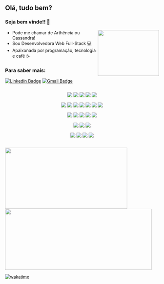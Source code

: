 ## Olá, tudo bem? 

### Seja bem vinde!! 👋

<img src="https://cdn.dribbble.com/users/1428359/screenshots/4789906/girl_hi_800x600.gif" align="right" width="200px" height="150px">

  - Pode me chamar de Arthência ou Cassandra!
  - Sou Desenvolvedora Web Full-Stack 💻
  - Apaixonada por programação, tecnologia e café  ☕
  
### Para saber mais:
   
[![Linkedin Badge](https://img.shields.io/badge/-Linkedin-blue?style=flat&logo=Linkedin&logoColor=white&link=https://www.linkedin.com/in/arthencia-nascimento)](https://www.linkedin.com/in/arthencia-nascimento)
[![Gmail Badge](https://img.shields.io/badge/-Gmail-D14836?style=flat&logo=gmail&logoColor=white&link=mailto:badivia.f@gmail.com)](mailto:arthenciac@gmail.com)

##

<p align="center">
   <img src="https://img.shields.io/badge/CSS3-1572B6?style=for-the-badge&logo=css3&logoColor=white"/>
   <img src="https://img.shields.io/badge/HTML5-E34F26?style=for-the-badge&logo=html5&logoColor=white"/>
   <img src="https://img.shields.io/badge/JavaScript-323330?style=for-the-badge&logo=javascript&logoColor=F7DF1E"/>
   <img src="https://img.shields.io/badge/React-20232A?style=for-the-badge&logo=react&logoColor=61DAFB"/>
   <img src="https://img.shields.io/badge/styled--components-DB7093?style=for-the-badge&logo=styled-components&logoColor=white"/>
</p>
<p align="center">
   <img src="https://img.shields.io/badge/Node.js-43853D?style=for-the-badge&logo=node.js&logoColor=white"/>
   <img src="https://img.shields.io/badge/TypeScript-007ACC?style=for-the-badge&logo=typescript&logoColor=white"/>
   <img src="https://img.shields.io/badge/Express.js-404D59?style=for-the-badge"/>
   <img src="https://img.shields.io/badge/Python-14354C?style=for-the-badge&logo=python&logoColor=white"/>
   <img src="https://img.shields.io/badge/Django-092E20?style=for-the-badge&logo=django&logoColor=white"/>
   <img src="https://img.shields.io/badge/PHP-777BB4?style=for-the-badge&logo=php&logoColor=white"/>
   <img src="https://img.shields.io/badge/Laravel-FF2D20?style=for-the-badge&logo=laravel&logoColor=white"/>
</p>
<p align="center">
   <img src="https://img.shields.io/badge/MongoDB-4EA94B?style=for-the-badge&logo=mongodb&logoColor=white"/>
   <img src="https://img.shields.io/badge/PostgreSQL-316192?style=for-the-badge&logo=postgresql&logoColor=white"/>
   <img src="https://img.shields.io/badge/MySQL-00000F?style=for-the-badge&logo=mysql&logoColor=white"/>
   <img src="https://img.shields.io/badge/Prisma-3982CE?style=for-the-badge&logo=Prisma&logoColor=white"/>
   <img src="https://img.shields.io/badge/redis-%23DD0031.svg?&style=for-the-badge&logo=redis&logoColor=white"/>
</p>
<p align="center">
   <img src="https://img.shields.io/badge/Jest-323330?style=for-the-badge&logo=Jest&logoColor=white"/>
   <img src="https://img.shields.io/badge/Amazon_AWS-232F3E?style=for-the-badge&logo=amazon-aws&logoColor=white"/>
   <img src="https://img.shields.io/badge/GitHub_Actions-2088FF?style=for-the-badge&logo=github-actions&logoColor=white"/>
</p>
<p align="center">
   <img src="https://img.shields.io/badge/GIT-E44C30?style=for-the-badge&logo=git&logoColor=white"/>
   <img src="https://img.shields.io/badge/Linux-FCC624?style=for-the-badge&logo=linux&logoColor=black"/>
   <img src="https://img.shields.io/badge/Vercel-000000?style=for-the-badge&logo=vercel&logoColor=white"/>
   <img src="https://img.shields.io/badge/Heroku-430098?style=for-the-badge&logo=heroku&logoColor=white"/>
</p>

##

<img height="200px" width="400px" align="left" src="https://github-readme-stats.vercel.app/api/top-langs/?username=cassandra-mn&count_private=true&hide=python&langs_count=10&layout=compact&theme=tokyonight"/>

<img height="200px" width="480px" align="rigth" src="https://github-readme-stats.vercel.app/api?username=cassandra-mn&count_private=true&theme=tokyonight" />

[![wakatime](https://wakatime.com/badge/user/8a106989-76e5-49e0-b449-c4677e60eeff.svg)](https://wakatime.com/@8a106989-76e5-49e0-b449-c4677e60eeff)
